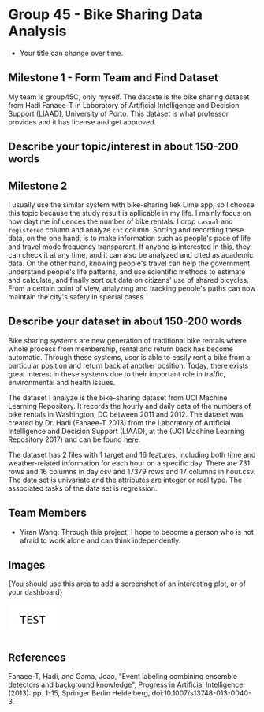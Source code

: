 # Group 45 - Bike Sharing Data Analysis

- Your title can change over time.

## Milestone 1 - Form Team and Find Dataset

My team is group45C, only myself. The dataste is the bike sharing dataset from Hadi Fanaee-T in Laboratory of Artificial Intelligence and Decision Support (LIAAD), University of Porto. This dataset is what professor provides and it has license and get approved.

## Describe your topic/interest in about 150-200 words
## Milestone 2

I usually use the similar system with bike-sharing liek Lime app, so I choose this topic because the study result is apllicable in my life. I mainly focus on how daytime influences the number of bike rentals. I drop `casual` and `registered` column and analyze `cnt` column. Sorting and recording these data, on the one hand, is to make information such as people's pace of life and travel mode frequency transparent. If anyone is interested in this, they can check it at any time, and it can also be analyzed and cited as academic data. On the other hand, knowing people's travel can help the government understand people's life patterns, and use scientific methods to estimate and calculate, and finally sort out data on citizens' use of shared bicycles. From a certain point of view, analyzing and tracking people's paths can now maintain the city's safety in special cases.


## Describe your dataset in about 150-200 words

Bike sharing systems are new generation of traditional bike rentals where whole process from membership, rental and return back has become automatic. Through these systems, user is able to easily rent a bike from a particular position and return back at another position. Today, there exists great interest in these systems due to their important role in traffic, environmental and health issues.

The dataset I analyze is the bike-sharing dataset from UCI Machine Learning Repository. It records the hourly and daily data of the numbers of bike rentals in Washington, DC between 2011 and 2012. The dataset was created by Dr. Hadi (Fanaee-T 2013) from the Laboratory of Artificial Intelligence and Decision Support (LIAAD), at the (UCI Machine Learning Repository 2017) and can be found [here](https://archive.ics.uci.edu/ml/datasets/bike+sharing+dataset).

The dataset has 2 files with 1 target and 16 features, including both time and weather-related information for each hour on a specific day. There are 731 rows and 16 columns in day.csv and 17379 rows and 17 columns in hour.csv. The data set is univariate and the attributes are integer or real type. The associated tasks of the data set is regression.

## Team Members

- Yiran Wang: Through this project, I hope to become a person who is not afraid to work alone and can think independently.

## Images

{You should use this area to add a screenshot of an interesting plot, or of your dashboard}

<img src ="images/test.png" width="100px">

## References

Fanaee-T, Hadi, and Gama, Joao, "Event labeling combining ensemble detectors and background knowledge", Progress in Artificial Intelligence (2013): pp. 1-15, Springer Berlin Heidelberg, doi:10.1007/s13748-013-0040-3.